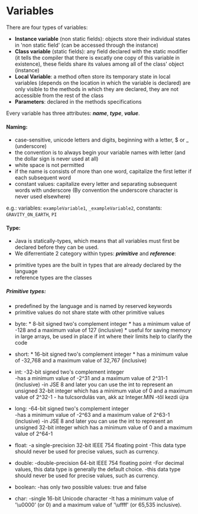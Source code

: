 # Variables

There are four types of variables:
- **Instance variable** (non static fields): objects store their individual states in 'non static field' (can be accessed through the instance)
- **Class variable** (static fields): any field declared with the static modifier (it tells the compiler that there is excatly one copy of this variable in existence), these fields share its values among all of the class' object (instance) 
- **Local Variable**: a method often store its temporary state in local variables (depends on the location in which the variable is declared)
	are only visible to the methods in which they are declared, they are not accessible from the rest of the class
- **Parameters**: declared in the methods specifications

Every variable has three attributes: ***name***, ***type***, ***value***.

#### Naming: 
- case-sensitive, unicode letters and digits, beginning with a letter, $ or _ (underscore)
- the convention is to always begin your variable names with letter (and the dollar sign is never used at all)
- white space is not permitted
- if the name is consists of more than one word, capitalize the first letter if each subsequent word
- constant values: capitalize every letter and separating subsequent words with underscore (By convention the underscore character is never used elsewhere) 

e.g.: variables: `exampleVariable1`, `_exampleVariable2`, constants: `GRAVITY_ON_EARTH`, `PI`

#### Type:
- Java is statically-types, which means that all variables must first be declared before they can be used.
- We diferrentiate 2 category within types: ***primitive*** and ***reference***:
+ primitive types are the built in types that are already declared by the language
+ reference types are the classes

##### Primitive types:
- predefined by the language and is named by reserved keywords
- primitive values do not share state with other primitive values

+ byte:     * 8-bit signed two's complement integer
		    * has a minimum value of -128 and a maximum value of 127 (inclusive)
		    * useful for saving memory in large arrays, be used in place if int where their limits help to clarify the code
				
+ short:    * 16-bit signed two's complement integer
		    * has a minimum value of -32,768 and a maximum value of 32,767 (inclusive)

+ int:	    -32-bit signed two's complement integer		
		    -has a minimum value of -2^31 and a maximum value of 2^31-1 (inclusive)
		    -in JSE 8 and later you can use the int to represent an unsigned 32-bit integer which has a minimum value of 0 and a maximum value of 2^32-1
		    - ha tulcsordulás van, akk az Integer.MIN -től kezdi újra
		
+ long:	    -64-bit signed two's complement integer		
		    -has a minimum value of -2^63 and a maximum value of 2^63-1 (inclusive)
		    -in JSE 8 and later you can use the int to represent an unsigned 32-bit integer which has a minimum value of 0 and a maximum value of 2^64-1
		
+ float:	-a single-precision 32-bit IEEE 754 floating point
		    -This data type should never be used for precise values, such as currency.
		
+ double:   -double-precision 64-bit IEEE 754 floating point
		    -For decimal values, this data type is generally the default choice.
		    -this data type should never be used for precise values, such as currency.
		
+ boolean:  -has only two possible values: true and false
		
+ char:	    -single 16-bit Unicode character
		    -It has a minimum value of '\u0000' (or 0) and a maximum value of '\uffff' (or 65,535 inclusive).


